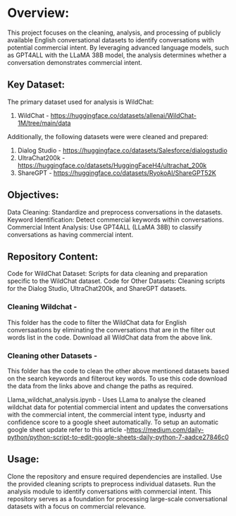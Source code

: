 # Overview:

This project focuses on the cleaning, analysis, and processing of publicly available English conversational datasets to identify conversations with potential commercial intent. By leveraging advanced language models, such as GPT4ALL with the LLaMA 38B model, the analysis determines whether a conversation demonstrates commercial intent.

## Key Dataset:

The primary dataset used for analysis is WildChat:
1. WildChat - https://huggingface.co/datasets/allenai/WildChat-1M/tree/main/data

Additionally, the following datasets were were cleaned and prepared:

1. Dialog Studio - https://huggingface.co/datasets/Salesforce/dialogstudio
2. UltraChat200k - https://huggingface.co/datasets/HuggingFaceH4/ultrachat_200k
3. ShareGPT - https://huggingface.co/datasets/RyokoAI/ShareGPT52K

## Objectives:

Data Cleaning: Standardize and preprocess conversations in the datasets.
Keyword Identification: Detect commercial keywords within conversations.
Commercial Intent Analysis: Use GPT4ALL (LLaMA 38B) to classify conversations as having commercial intent.

## Repository Content:

Code for WildChat Dataset: Scripts for data cleaning and preparation specific to the WildChat dataset.
Code for Other Datasets: Cleaning scripts for the Dialog Studio, UltraChat200k, and ShareGPT datasets.

### Cleaning Wildchat - 
This folder has the code to filter the WildChat data for English conversaations by eliminating the conversations that are in the filter out words list in the code. Download all WildChat data from the above link.

### Cleaning other Datasets - 
This folder has the code to clean the other above mentioned datasets based on the search keywords and filterout key words.
To use this code download the data from the links above and change the paths as required.

Llama_wildchat_analysis.ipynb - Uses LLama to analyse the cleaned wildchat data for potential commercial intent and updates the conversations with the commercial intent, the commercial intent type, indusrty and confidence score to a google sheet automatically. 
To setup an automatic google sheet update refer to this article -https://medium.com/daily-python/python-script-to-edit-google-sheets-daily-python-7-aadce27846c0

## Usage:

Clone the repository and ensure required dependencies are installed.
Use the provided cleaning scripts to preprocess individual datasets.
Run the analysis module to identify conversations with commercial intent.
This repository serves as a foundation for processing large-scale conversational datasets with a focus on commercial relevance.
